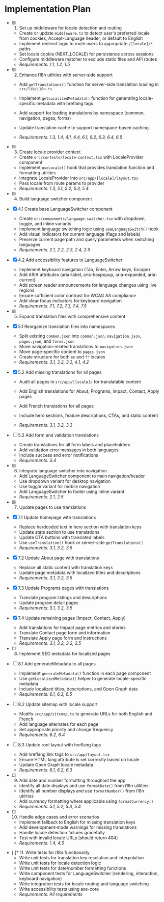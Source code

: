 # Implementation Plan

- [x] 1. Set up middleware for locale detection and routing

  - Create or update `middleware.ts` to detect user's preferred locale from cookies, Accept-Language header, or default to English
  - Implement redirect logic to route users to appropriate `/[locale]/*` paths
  - Set locale cookie (NEXT_LOCALE) for persistence across sessions
  - Configure middleware matcher to exclude static files and API routes
  - _Requirements: 1.1, 1.2, 1.5_

- [x] 2. Enhance i18n utilities with server-side support

  - Add `getTranslations()` function for server-side translation loading in `src/lib/i18n.ts`
  - Implement `getLocalizedMetadata()` function for generating locale-specific metadata with hreflang tags
  - Add support for loading translations by namespace (common, navigation, pages, forms)

  - Update translation cache to support namespace-based caching
  - _Requirements: 1.3, 1.4, 4.1, 4.4, 6.1, 6.2, 6.3, 6.4, 6.5_

- [x] 3. Create locale provider context

  - Create `src/contexts/locale-context.tsx` with LocaleProvider component
  - Implement `useLocale()` hook that provides translation function and formatting utilities
  - Integrate LocaleProvider into `src/app/[locale]/layout.tsx`
  - Pass locale from route params to provider
  - _Requirements: 1.3, 5.1, 5.2, 5.3, 5.4_

- [x] 4. Build language switcher component

- [x] 4.1 Create base LanguageSwitcher component

  - Create `src/components/language-switcher.tsx` with dropdown, toggle, and inline variants
  - Implement language switching logic using `useLanguageSwitch()` hook
  - Add visual indicators for current language (flags and labels)
  - Preserve current page path and query parameters when switching languages
  - _Requirements: 2.1, 2.2, 2.3, 2.4, 2.5_

- [x] 4.2 Add accessibility features to LanguageSwitcher

  - Implement keyboard navigation (Tab, Enter, Arrow keys, Escape)
  - Add ARIA attributes (aria-label, aria-haspopup, aria-expanded, aria-current)
  - Add screen reader announcements for language changes using live regions
  - Ensure sufficient color contrast for WCAG AA compliance
  - Add clear focus indicators for keyboard navigation
  - _Requirements: 7.1, 7.2, 7.3, 7.4, 7.5_

- [x] 5. Expand translation files with comprehensive content

- [x] 5.1 Reorganize translation files into namespaces

  - Split existing `common.json` into `common.json`, `navigation.json`, `pages.json`, and `forms.json`
  - Move navigation-related translations to `navigation.json`
  - Move page-specific content to `pages.json`
  - Create structure for both `en` and `fr` locales
  - _Requirements: 3.1, 3.2, 3.3, 4.1, 4.2_

- [x] 5.2 Add missing translations for all pages

  - Audit all pages in `src/app/[locale]/` for translatable content
  - Add English translations for About, Programs, Impact, Contact, Apply pages
  - Add French translations for all pages
  - Include hero sections, feature descriptions, CTAs, and static content

  - _Requirements: 3.1, 3.2, 3.3_

- [ ] 5.3 Add form and validation translations

  - Create translations for all form labels and placeholders
  - Add validation error messages in both languages
  - Include success and error notifications
  - _Requirements: 3.4_

- [x] 6. Integrate language switcher into navigation

  - Add LanguageSwitcher component to main navigation/header
  - Use dropdown variant for desktop navigation
  - Use toggle variant for mobile navigation
  - Add LanguageSwitcher to footer using inline variant
  - _Requirements: 2.1, 2.5_

- [x] 7. Update pages to use translations

- [x] 7.1 Update homepage with translations

  - Replace hardcoded text in hero section with translation keys
  - Update stats section to use translations
  - Update CTA buttons with translated labels
  - Use `useTranslation()` hook or server-side `getTranslations()`
  - _Requirements: 3.1, 3.2, 3.5_

- [x] 7.2 Update About page with translations

  - Replace all static content with translation keys
  - Update page metadata with localized titles and descriptions
  - _Requirements: 3.1, 3.2, 3.5_

- [x] 7.3 Update Programs pages with translations

  - Translate program listings and descriptions
  - Update program detail pages
  - _Requirements: 3.1, 3.2, 3.5_

- [x] 7.4 Update remaining pages (Impact, Contact, Apply)

  - Add translations for Impact page metrics and stories
  - Translate Contact page form and information
  - Translate Apply page form and instructions
  - _Requirements: 3.1, 3.2, 3.3, 3.5_

- [ ] 8. Implement SEO metadata for localized pages
- [ ] 8.1 Add generateMetadata to all pages

  - Implement `generateMetadata()` function in each page component
  - Use `getLocalizedMetadata()` helper to generate locale-specific metadata
  - Include localized titles, descriptions, and Open Graph data
  - _Requirements: 6.1, 6.3, 6.5_

- [ ] 8.2 Update sitemap with locale support

  - Modify `src/app/sitemap.ts` to generate URLs for both English and French
  - Add language alternates for each page
  - Set appropriate priority and change frequency
  - _Requirements: 6.2, 6.4_

- [ ] 8.3 Update root layout with hreflang tags

  - Add hreflang link tags to `src/app/layout.tsx`
  - Ensure HTML lang attribute is set correctly based on locale
  - Update Open Graph locale metadata
  - _Requirements: 6.1, 6.2, 6.3_

- [ ] 9. Add date and number formatting throughout the app

  - Identify all date displays and use `formatDate()` from i18n utilities
  - Identify all number displays and use `formatNumber()` from i18n utilities
  - Add currency formatting where applicable using `formatCurrency()`
  - _Requirements: 5.1, 5.2, 5.3, 5.4_

- [ ] 10. Handle edge cases and error scenarios

  - Implement fallback to English for missing translation keys
  - Add development-mode warnings for missing translations
  - Handle locale detection failures gracefully
  - Test with invalid locale URLs (should return 404)
  - _Requirements: 1.4, 4.5_

- [ ]\* 11. Write tests for i18n functionality
  - Write unit tests for translation key resolution and interpolation
  - Write unit tests for locale detection logic
  - Write unit tests for date/number formatting functions
  - Write component tests for LanguageSwitcher (rendering, interaction, keyboard navigation)
  - Write integration tests for locale routing and language switching
  - Write accessibility tests using axe-core
  - _Requirements: All requirements_
